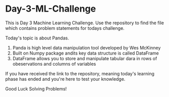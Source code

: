 # Day-3-ML-Challenge

This is Day 3 Machine Learning Challenge.
Use the repository to find the file which contains problem statements for todays challenge.

Today's topic is about Pandas.
1. Panda is high level data manipulation tool developed by Wes McKinney
2. Built on Numpy package andits key data structure is called DataFrame
3. DataFrame allows you to store and manipulate tabular dara in rows of obeservations and columns of variables

If you have received the link to the repository, meaning today's learning phase has ended and you're here to test your knowledge.

Good Luck Solving Problems!
